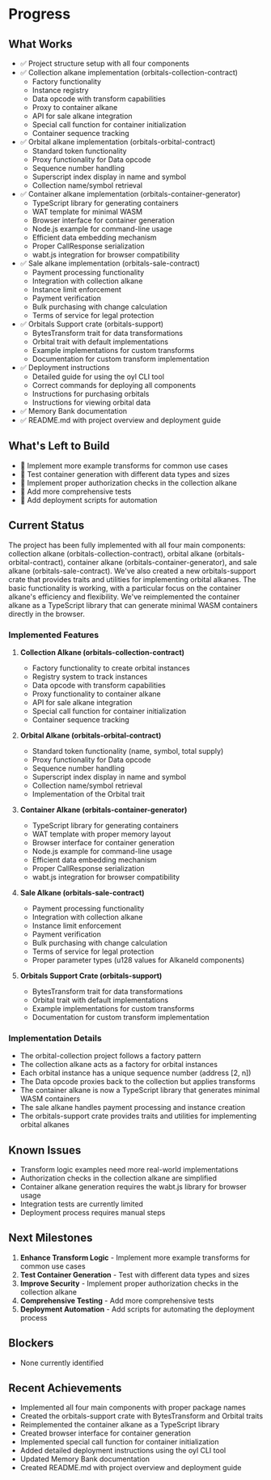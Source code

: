 # Progress

## What Works
- ✅ Project structure setup with all four components
- ✅ Collection alkane implementation (orbitals-collection-contract)
  - Factory functionality
  - Instance registry
  - Data opcode with transform capabilities
  - Proxy to container alkane
  - API for sale alkane integration
  - Special call function for container initialization
  - Container sequence tracking
- ✅ Orbital alkane implementation (orbitals-orbital-contract)
  - Standard token functionality
  - Proxy functionality for Data opcode
  - Sequence number handling
  - Superscript index display in name and symbol
  - Collection name/symbol retrieval
- ✅ Container alkane implementation (orbitals-container-generator)
  - TypeScript library for generating containers
  - WAT template for minimal WASM
  - Browser interface for container generation
  - Node.js example for command-line usage
  - Efficient data embedding mechanism
  - Proper CallResponse serialization
  - wabt.js integration for browser compatibility
- ✅ Sale alkane implementation (orbitals-sale-contract)
  - Payment processing functionality
  - Integration with collection alkane
  - Instance limit enforcement
  - Payment verification
  - Bulk purchasing with change calculation
  - Terms of service for legal protection
- ✅ Orbitals Support crate (orbitals-support)
  - BytesTransform trait for data transformations
  - Orbital trait with default implementations
  - Example implementations for custom transforms
  - Documentation for custom transform implementation
- ✅ Deployment instructions
  - Detailed guide for using the oyl CLI tool
  - Correct commands for deploying all components
  - Instructions for purchasing orbitals
  - Instructions for viewing orbital data
- ✅ Memory Bank documentation
- ✅ README.md with project overview and deployment guide

## What's Left to Build
- 🔄 Implement more example transforms for common use cases
- 🔄 Test container generation with different data types and sizes
- 🔄 Implement proper authorization checks in the collection alkane
- 🔄 Add more comprehensive tests
- 🔄 Add deployment scripts for automation

## Current Status
The project has been fully implemented with all four main components: collection alkane (orbitals-collection-contract), orbital alkane (orbitals-orbital-contract), container alkane (orbitals-container-generator), and sale alkane (orbitals-sale-contract). We've also created a new orbitals-support crate that provides traits and utilities for implementing orbital alkanes. The basic functionality is working, with a particular focus on the container alkane's efficiency and flexibility. We've reimplemented the container alkane as a TypeScript library that can generate minimal WASM containers directly in the browser.

### Implemented Features
1. **Collection Alkane (orbitals-collection-contract)**
   - Factory functionality to create orbital instances
   - Registry system to track instances
   - Data opcode with transform capabilities
   - Proxy functionality to container alkane
   - API for sale alkane integration
   - Special call function for container initialization
   - Container sequence tracking

2. **Orbital Alkane (orbitals-orbital-contract)**
   - Standard token functionality (name, symbol, total supply)
   - Proxy functionality for Data opcode
   - Sequence number handling
   - Superscript index display in name and symbol
   - Collection name/symbol retrieval
   - Implementation of the Orbital trait

3. **Container Alkane (orbitals-container-generator)**
   - TypeScript library for generating containers
   - WAT template with proper memory layout
   - Browser interface for container generation
   - Node.js example for command-line usage
   - Efficient data embedding mechanism
   - Proper CallResponse serialization
   - wabt.js integration for browser compatibility

4. **Sale Alkane (orbitals-sale-contract)**
   - Payment processing functionality
   - Integration with collection alkane
   - Instance limit enforcement
   - Payment verification
   - Bulk purchasing with change calculation
   - Terms of service for legal protection
   - Proper parameter types (u128 values for AlkaneId components)

5. **Orbitals Support Crate (orbitals-support)**
   - BytesTransform trait for data transformations
   - Orbital trait with default implementations
   - Example implementations for custom transforms
   - Documentation for custom transform implementation

### Implementation Details
- The orbital-collection project follows a factory pattern
- The collection alkane acts as a factory for orbital instances
- Each orbital instance has a unique sequence number (address [2, n])
- The Data opcode proxies back to the collection but applies transforms
- The container alkane is now a TypeScript library that generates minimal WASM containers
- The sale alkane handles payment processing and instance creation
- The orbitals-support crate provides traits and utilities for implementing orbital alkanes

## Known Issues
- Transform logic examples need more real-world implementations
- Authorization checks in the collection alkane are simplified
- Container alkane generation requires the wabt.js library for browser usage
- Integration tests are currently limited
- Deployment process requires manual steps

## Next Milestones
1. **Enhance Transform Logic** - Implement more example transforms for common use cases
2. **Test Container Generation** - Test with different data types and sizes
3. **Improve Security** - Implement proper authorization checks in the collection alkane
4. **Comprehensive Testing** - Add more comprehensive tests
5. **Deployment Automation** - Add scripts for automating the deployment process

## Blockers
- None currently identified

## Recent Achievements
- Implemented all four main components with proper package names
- Created the orbitals-support crate with BytesTransform and Orbital traits
- Reimplemented the container alkane as a TypeScript library
- Created browser interface for container generation
- Implemented special call function for container initialization
- Added detailed deployment instructions using the oyl CLI tool
- Updated Memory Bank documentation
- Created README.md with project overview and deployment guide